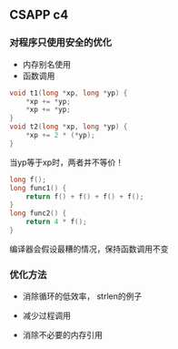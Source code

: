 ## CSAPP c4

### 对程序只使用安全的优化

* 内存别名使用
* 函数调用

```C
void t1(long *xp, long *yp) {
	*xp += *yp;
	*xp += *yp;
}
void t2(long *xp, long *yp) {
	*xp += 2 * (*yp);
}
```

当yp等于xp时，两者并不等价！

```C
long f();
long func1() {
	return f() + f() + f() + f();
}
long func2() {
	return 4 * f();
}
```

编译器会假设最糟的情况，保持函数调用不变

### 优化方法

* 消除循环的低效率， strlen的例子

* 减少过程调用

* 消除不必要的内存引用